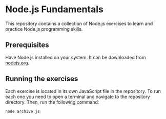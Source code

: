 # Node.js Fundamentals

This repository contains a collection of Node.js exercises to learn and practice Node.js programming skills.

## Prerequisites

Have Node.js installed on your system. It can be downloaded from [nodejs.org](https://nodejs.org/).

## Running the exercises

Each exercise is located in its own JavaScript file in the repository. To run each one you need to open a terminal and navigate to the repository directory. Then, run the following command:

```bash
node archive.js
```